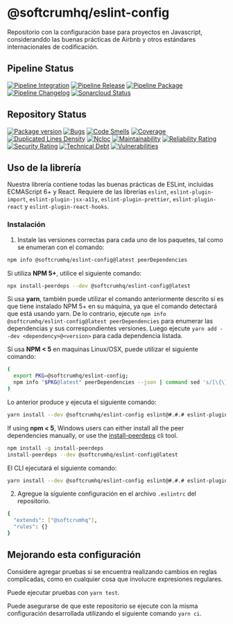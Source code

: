 # @softcrumhq/eslint-config
Repositorio con la configuración base para proyectos en Javascript, consideranddo las buenas prácticas de Airbnb y otros estándares internacionales de codificación.

## Pipeline Status
[![Pipeline Integration](https://github.com/softcrumhq/eslint-config/actions/workflows/integration.yml/badge.svg?branch=master)](https://github.com/softcrumhq/eslint-config/actions/workflows/integration.yml)
[![Pipeline Release](https://github.com/softcrumhq/eslint-config/actions/workflows/release.yml/badge.svg?branch=release)](https://github.com/softcrumhq/eslint-config/actions/workflows/release.yml)
[![Pipeline Package](https://github.com/softcrumhq/eslint-config/actions/workflows/package.yml/badge.svg?branch=master)](https://github.com/softcrumhq/eslint-config/actions/workflows/package.yml)
[![Pipeline Changelog](https://github.com/softcrumhq/eslint-config/actions/workflows/changelog.yml/badge.svg?branch=master)](https://github.com/softcrumhq/eslint-config/actions/workflows/changelog.yml)
[![Sonarcloud Status](https://sonarcloud.io/api/project_badges/measure?project=softcrumhq_eslint-config&metric=alert_status)](https://sonarcloud.io/dashboard?id=softcrumhq_eslint-config)


## Repository Status
[![Package version](https://img.shields.io/badge/dynamic/json?color=blue&label=version&logo=github&query=version&url=https://raw.githubusercontent.com/softcrumhq/eslint-config/master/package.json?token=AFMWHDRWLATSGK33XH7GV7LANOI5E)](https://github.com/softcrumhq/eslint-config)
[![Bugs](https://sonarcloud.io/api/project_badges/measure?project=softcrumhq_eslint-config&metric=bugs)](https://sonarcloud.io/project/issues?id=softcrumhq_eslint-config&resolved=false&types=BUG)
[![Code Smells](https://sonarcloud.io/api/project_badges/measure?project=softcrumhq_eslint-config&metric=code_smells)](https://sonarcloud.io/project/issues?id=softcrumhq_eslint-config&resolved=false&types=CODE_SMELL)
[![Coverage](https://sonarcloud.io/api/project_badges/measure?project=softcrumhq_eslint-config&metric=coverage)](https://sonarcloud.io/component_measures?id=softcrumhq_eslint-config&metric=coverage&view=list)
[![Duplicated Lines Density](https://sonarcloud.io/api/project_badges/measure?project=softcrumhq_eslint-config&metric=duplicated_lines_density)](https://sonarcloud.io/component_measures?id=softcrumhq_eslint-config&metric=Duplications)
[![Ncloc](https://sonarcloud.io/api/project_badges/measure?project=softcrumhq_eslint-config&metric=ncloc)](https://sonarcloud.io/component_measures?id=softcrumhq_eslint-config&metric=ncloc&view=list)
[![Maintainability](https://sonarcloud.io/api/project_badges/measure?project=softcrumhq_eslint-config&metric=sqale_rating)](https://sonarcloud.io/component_measures?id=softcrumhq_eslint-config&metric=Maintainability)
[![Reliability Rating](https://sonarcloud.io/api/project_badges/measure?project=softcrumhq_eslint-config&metric=reliability_rating)](https://sonarcloud.io/component_measures?id=softcrumhq_eslint-config&metric=Reliability)
[![Security Rating](https://sonarcloud.io/api/project_badges/measure?project=softcrumhq_eslint-config&metric=security_rating)](https://sonarcloud.io/component_measures?id=softcrumhq_eslint-config&metric=Security)
[![Technical Debt](https://sonarcloud.io/api/project_badges/measure?project=softcrumhq_eslint-config&metric=sqale_index)](https://sonarcloud.io/component_measures?id=softcrumhq_eslint-config&metric=sqale_index&view=list)
[![Vulnerabilities](https://sonarcloud.io/api/project_badges/measure?project=softcrumhq_eslint-config&metric=vulnerabilities)](https://sonarcloud.io/project/issues?id=softcrumhq_eslint-config&resolved=false&types=VULNERABILITY)


## Uso de la librería

Nuestra librería contiene todas las buenas prácticas de ESLint, incluidas ECMAScript 6+ y React. Requiere de las librerías `eslint`, `eslint-plugin-import`, `eslint-plugin-jsx-a11y`, `eslint-plugin-prettier`, `eslint-plugin-react` y `eslint-plugin-react-hooks`.

### Instalación

1. Instale las versiones correctas para cada uno de los paquetes, tal como se enumeran con el comando:

```sh
npm info @softcrumhq/eslint-config@latest peerDependencies
```

Si utiliza **NPM 5+**, utilice el siguiente comando:

```sh
npx install-peerdeps --dev @softcrumhq/eslint-config@latest
```

Si usa **yarn**, también puede utilizar el comando anteriormente descrito si es que tiene instalado NPM 5+ en su máquina, ya que el comando detectará que está usando yarn. De lo contrario, ejecute `npm info @softcrumhq/eslint-config@latest peerDependencies` para enumerar las dependencias y sus correspondientes versiones. Luego ejecute `yarn add --dev <dependency>@<version>` para cada dependencia listada.

Si usa **NPM < 5** en maquinas Linux/OSX, puede utilizar el siguiente comando:

```sh
(
  export PKG=@softcrumhq/eslint-config;
  npm info "$PKG@latest" peerDependencies --json | command sed 's/[\{\},]//g ; s/: /@/g' | xargs yarn install --dev "$PKG@latest"
)
```

Lo anterior produce y ejecuta el siguiente comando:

```sh
yarn install --dev @softcrumhq/eslint-config eslint@#.#.# eslint-plugin-import@#.#.# eslint-plugin-jsx-a11y@#.#.# eslint-plugin-prettier@#.#.# eslint-plugin-react@#.#.# eslint-plugin-react-hooks@^#.#.#
```

If using **npm < 5**, Windows users can either install all the peer dependencies manually, or use the [install-peerdeps](https://github.com/nathanhleung/install-peerdeps) cli tool.

```sh
npm install -g install-peerdeps
install-peerdeps --dev @softcrumhq/eslint-config@latest
```
El CLI ejecutará el siguiente comando:

```sh
yarn install --dev @softcrumhq/eslint-config eslint@#.#.# eslint-plugin-import@#.#.# eslint-plugin-jsx-a11y@#.#.# eslint-plugin-prettier@#.#.# eslint-plugin-react@#.#.# eslint-plugin-react-hooks@^#.#.#
```

2. Agregue la siguiente configuración en el archivo `.eslintrc` del repositorio.

```sh
{
  "extends": ["@softcrumhq"],
  "rules": {}
}
```

## Mejorando esta configuración

Considere agregar pruebas si se encuentra realizando cambios en reglas complicadas, como en cualquier cosa que involucre expresiones regulares.

Puede ejecutar pruebas con `yarn test`.

Puede asegurarse de que este repositorio se ejecute con la misma configuración desarrollada utilizando el siguiente comando `yarn ci`.
